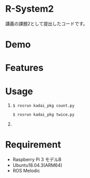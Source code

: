 # R-System2
講義の課題2として提出したコードです。

# Demo

# Features

# Usage
1. 
    ```
    $ rosrun kadai_pkg count.py
    ```
    ```
    $ rosrun kadai_pkg twice.py
    ```
2.

# Requirement
- Raspberry Pi 3 モデルB
- Ubuntu18.04.3(ARM64)
- ROS Melodic
